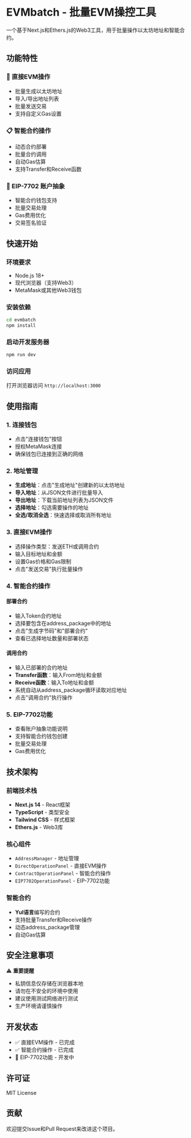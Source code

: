 # EVMbatch - 批量EVM操控工具

一个基于Next.js和Ethers.js的Web3工具，用于批量操作以太坊地址和智能合约。

## 功能特性

### 🔧 直接EVM操作
- 批量生成以太坊地址
- 导入/导出地址列表
- 批量发送交易
- 支持自定义Gas设置

### 📋 智能合约操作
- 动态合约部署
- 批量合约调用
- 自动Gas估算
- 支持Transfer和Receive函数

### 🚀 EIP-7702 账户抽象
- 智能合约钱包支持
- 批量交易处理
- Gas费用优化
- 交易签名验证

## 快速开始

### 环境要求
- Node.js 18+
- 现代浏览器（支持Web3）
- MetaMask或其他Web3钱包

### 安装依赖
```bash
cd evmbatch
npm install
```

### 启动开发服务器
```bash
npm run dev
```

### 访问应用
打开浏览器访问 `http://localhost:3000`

## 使用指南

### 1. 连接钱包
- 点击"连接钱包"按钮
- 授权MetaMask连接
- 确保钱包已连接到正确的网络

### 2. 地址管理
- **生成地址**：点击"生成地址"创建新的以太坊地址
- **导入地址**：从JSON文件进行批量导入
- **导出地址**：下载当前地址列表为JSON文件
- **选择地址**：勾选需要操作的地址
- **全选/取消全选**：快速选择或取消所有地址

### 3. 直接EVM操作
- 选择操作类型：发送ETH或调用合约
- 输入目标地址和金额
- 设置Gas价格和Gas限制
- 点击"发送交易"执行批量操作

### 4. 智能合约操作

#### 部署合约
- 输入Token合约地址
- 选择要包含在address_package中的地址
- 点击"生成字节码"和"部署合约"
- 查看已选择地址数量和部署状态

#### 调用合约
- 输入已部署的合约地址
- **Transfer函数**：输入From地址和金额
- **Receive函数**：输入To地址和金额
- 系统自动从address_package循环读取对应地址
- 点击"调用合约"执行操作

### 5. EIP-7702功能
- 查看账户抽象功能说明
- 支持智能合约钱包创建
- 批量交易处理
- Gas费用优化

## 技术架构

### 前端技术栈
- **Next.js 14** - React框架
- **TypeScript** - 类型安全
- **Tailwind CSS** - 样式框架
- **Ethers.js** - Web3库

### 核心组件
- `AddressManager` - 地址管理
- `DirectOperationPanel` - 直接EVM操作
- `ContractOperationPanel` - 智能合约操作
- `EIP7702OperationPanel` - EIP-7702功能

### 智能合约
- **Yul语言**编写的合约
- 支持批量Transfer和Receive操作
- 动态address_package管理
- 自动Gas估算

## 安全注意事项

⚠️ **重要提醒**
- 私钥信息仅存储在浏览器本地
- 请勿在不安全的环境中使用
- 建议使用测试网络进行测试
- 生产环境请谨慎操作

## 开发状态

- ✅ 直接EVM操作 - 已完成
- ✅ 智能合约操作 - 已完成
- 🚧 EIP-7702功能 - 开发中

## 许可证

MIT License

## 贡献

欢迎提交Issue和Pull Request来改进这个项目。
